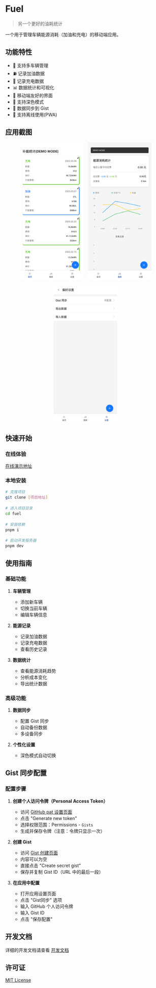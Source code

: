 # Fuel

> 另一个更好的油耗统计

一个用于管理车辆能源消耗（加油和充电）的移动端应用。

## 功能特性

- 🚗 支持多车辆管理
- ⛽ 记录加油数据
- 🔋 记录充电数据
- 📊 数据统计和可视化
- 📱 移动端友好的界面
- 🌙 支持深色模式
- 🔄 数据同步到 Gist
- 📡 支持离线使用(PWA)

## 应用截图

<div style="display: flex; flex-wrap: wrap; gap: 16px; justify-content: center; align-items: center;">
  <img src="./docs/assets/home.png" alt="首页" width="200" />
  <img src="./docs/assets/chart.png" alt="图表" width="200" />
  <img src="./docs/assets/settings.png" alt="设置" width="200" />
</div>

## 快速开始

### 在线体验

[在线演示地址](https://fuel.deno.dev/)

### 本地安装

```bash
# 克隆项目
git clone [项目地址]

# 进入项目目录
cd fuel

# 安装依赖
pnpm i

# 启动开发服务器
pnpm dev
```

## 使用指南

### 基础功能

1. **车辆管理**
   - 添加新车辆
   - 切换当前车辆
   - 编辑车辆信息

2. **能源记录**
   - 记录加油数据
   - 记录充电数据
   - 查看历史记录

3. **数据统计**
   - 查看能源消耗趋势
   - 分析成本变化
   - 导出统计数据

### 高级功能

1. **数据同步**
   - 配置 Gist 同步
   - 自动备份数据
   - 多设备同步

2. **个性化设置**
   - 深色模式自动切换

## Gist 同步配置

### 配置步骤

1. **创建个人访问令牌（Personal Access Token）**
   - 访问 [GitHub pat 设置页面](https://github.com/settings/personal-access-tokens)
   - 点击 "Generate new token"
   - 选择权限范围：Permissions - `Gists`
   - 生成并保存令牌（注意：令牌只显示一次）

2. **创建 Gist**
   - 访问 [Gist 创建页面](https://gist.github.com)
   - 内容可以为空
   - 直接点击 "Create secret gist"
   - 保存并复制 Gist ID（URL 中的最后一段）

3. **在应用中配置**
   - 打开应用设置页面
   - 点击 "Gist同步" 选项
   - 输入 GitHub 个人访问令牌
   - 输入 Gist ID
   - 点击 "保存配置"

## 开发文档

详细的开发文档请查看 [开发文档](./docs/development.md)

## 许可证

[MIT License](LICENSE)
